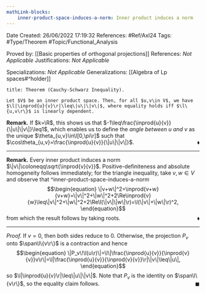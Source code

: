 ```yaml
---
mathLink-blocks:
    inner-product-space-induces-a-norm: Inner product induces a norm
---
```


<div class="topSpace"></div>

Date Created: 26/06/2022 17:19:32
References: #Ref/Axl24
Tags: #Type/Theorem #Topic/Functional_Analysis

Proved by: [[Basic properties of orthogonal projections]]
References: <i>Not Applicable</i>
Justifications: <i>Not Applicable</i>

Specializations: <i>Not Applicable</i>
Generalizations: [[Algebra of Lp spaces#^holder]]

``` ad-Theorem
title: Theorem (Cauchy-Schwarz Inequality).

Let $V$ be an inner product space. Then, for all $u,v\in V$, we have $\l|\inprod{u}{v}\r|\leq\|u\|\|v\|$, where equality holds iff $\l\{u,v\r\}$ is linearly dependent.

```

<b>Remark.</b> If $k=\R$, this shows us that $-1\leq\frac{\inprod{u}{v}}{\|u\|\|v\|}\leq1$, which enables us to define the <i>angle between $u$ and $v$</i> as the unique $\theta_{u,v}\in\l[0,\pi\r]$ such that $\cos\theta_{u,v}=\frac{\inprod{u}{v}}{\|u\|\|v\|}$.<span style="float:right;">$\blacklozenge$</span>

---

<b>Remark.</b> Every inner product induces a norm $\|v\|\coloneqq\sqrt{\inprod{v}{v}}$. Positive-definiteness and absolute homogeneity follows immediately; for the triangle inequality, take $v,w\in V$ and observe that
^inner-product-space-induces-a-norm
$$\begin{equation}
    \|v+w\|^2=\inprod{v+w}{v+w}=\|v\|^2+\|w\|^2+2\Re\inprod{v}{w}\leq\|v\|^2+\|w\|^2+2\Re\l(\|v\|\|w\|\r)=\l(\|v\|+\|w\|\r)^2,
\end{equation}$$
from which the result follows by taking roots.<span style="float:right;">$\blacklozenge$</span>

---

<i>Proof.</i> If $v=0$, then both sides reduce to $0$. Otherwise, the projection $P_v$ onto $\span\l\{v\r\}$ is a contraction and hence
$$\begin{equation}
    \|P_v\!\l(u\r)\|=\l\|\frac{\inprod{u}{v}}{\inprod{v}{v}}v\r\|=\l|\frac{\inprod{u}{v}}{\inprod{v}{v}}\r|\|v\|\leq\|u\|,
\end{equation}$$
so $\l|\inprod{u}{v}\r|\leq\|u\|\|v\|$. Note that $P_v$ is the identity on $\span\l\{v\r\}$, so the equality claim follows.<span style="float:right;">$\blacksquare$</span>

